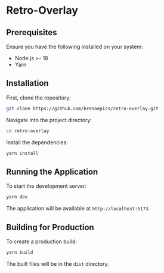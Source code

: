 # Retro-Overlay

## Prerequisites

Ensure you have the following installed on your system:

- Node.js >- 18
- Yarn

## Installation

First, clone the repository:

```bash
git clone https://github.com/brenoepics/retro-overlay.git
```

Navigate into the project directory:

```bash
cd retro-overlay
```

Install the dependencies:

```bash
yarn install
```

## Running the Application

To start the development server:

```bash
yarn dev
```

The application will be available at `http://localhost:5173`.

## Building for Production

To create a production build:

```bash
yarn build
```

The built files will be in the `dist` directory.
